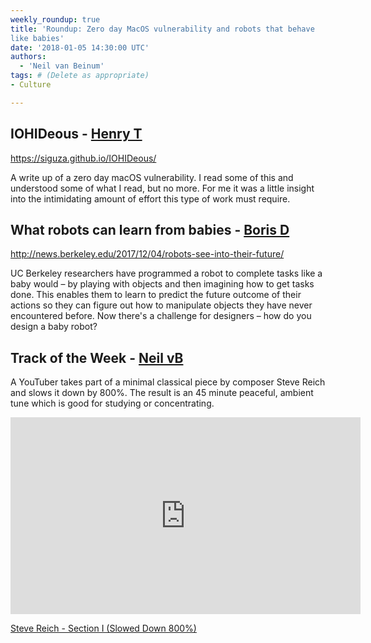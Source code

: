 ```yaml
---
weekly_roundup: true
title: 'Roundup: Zero day MacOS vulnerability and robots that behave 
like babies'
date: '2018-01-05 14:30:00 UTC'
authors:
  - 'Neil van Beinum'
tags: # (Delete as appropriate)
- Culture

---
```


## IOHIDeous - [Henry T](/people#henry-turner)

https://siguza.github.io/IOHIDeous/

A write up of a zero day macOS vulnerability. I read some of this and understood some of what I read, but no more. For me it was a little insight into the intimidating amount of effort this type of work must require.

## What robots can learn from babies - [Boris D](/people#boris-divjak)

http://news.berkeley.edu/2017/12/04/robots-see-into-their-future/

UC Berkeley researchers have programmed a robot to complete tasks like a baby would – by playing with objects and then imagining how to get tasks done. This enables them to learn to predict the future outcome of their actions so they can figure out how to manipulate objects they have never encountered before. Now there's a challenge for designers – how do you design a baby robot?

## Track of the Week - [Neil vB](/people#neil-van-beinum)

A YouTuber takes part of a minimal classical piece by composer Steve Reich and slows it down by 800%. The result is an 45 minute peaceful, ambient tune which is good for studying or concentrating.

<iframe width="560" height="315" src="https://www.youtube.com/embed/Z3AMpfdbc7U" frameborder="0" gesture="media" allow="encrypted-media" allowfullscreen></iframe>

[Steve Reich - Section I (Slowed Down 800%)](https://www.youtube.com/watch?v=I6JO1-2llEE)
